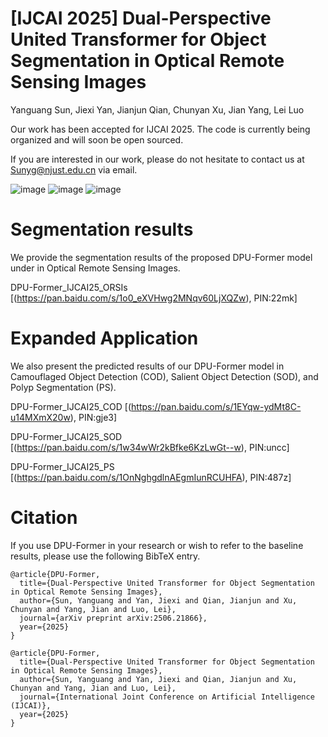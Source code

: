 # [IJCAI 2025] Dual-Perspective United Transformer for Object Segmentation in Optical Remote Sensing Images

Yanguang Sun, Jiexi Yan, Jianjun Qian, Chunyan Xu, Jian Yang, Lei Luo<br />

Our work has been accepted for IJCAI 2025. The code is currently being organized and will soon be open sourced.

If you are interested in our work, please do not hesitate to contact us at Sunyg@njust.edu.cn via email.


![image](https://github.com/user-attachments/assets/a58a7485-7ba1-4515-8b43-0b187baf3753)
![image](https://github.com/user-attachments/assets/ba87bca4-2d0e-4e3a-bf25-40bd41d86c54)
![image](https://github.com/user-attachments/assets/57885a97-4160-4cc5-8451-b66a24ac6c4f)


# Segmentation results

We provide the segmentation results of the proposed DPU-Former model under in Optical Remote Sensing Images.

DPU-Former_IJCAI25_ORSIs [(https://pan.baidu.com/s/1o0_eXVHwg2MNqv60LjXQZw), PIN:22mk] 


# Expanded Application

We also present the predicted results of our DPU-Former model in Camouflaged Object Detection (COD), Salient Object Detection (SOD), and Polyp Segmentation (PS).


DPU-Former_IJCAI25_COD [(https://pan.baidu.com/s/1EYqw-ydMt8C-u14MXmX20w), PIN:gje3] 

DPU-Former_IJCAI25_SOD [(https://pan.baidu.com/s/1w34wWr2kBfke6KzLwGt--w), PIN:uncc]

DPU-Former_IJCAI25_PS [(https://pan.baidu.com/s/1OnNghgdlnAEgmIunRCUHFA), PIN:487z]





# Citation

If you use DPU-Former in your research or wish to refer to the baseline results, please use the following BibTeX entry.

```
@article{DPU-Former,
  title={Dual-Perspective United Transformer for Object Segmentation in Optical Remote Sensing Images},
  author={Sun, Yanguang and Yan, Jiexi and Qian, Jianjun and Xu, Chunyan and Yang, Jian and Luo, Lei},
  journal={arXiv preprint arXiv:2506.21866},
  year={2025}
}
```

```
@article{DPU-Former,
  title={Dual-Perspective United Transformer for Object Segmentation in Optical Remote Sensing Images},
  author={Sun, Yanguang and Yan, Jiexi and Qian, Jianjun and Xu, Chunyan and Yang, Jian and Luo, Lei},
  journal={International Joint Conference on Artificial Intelligence (IJCAI)},
  year={2025}
}
```
